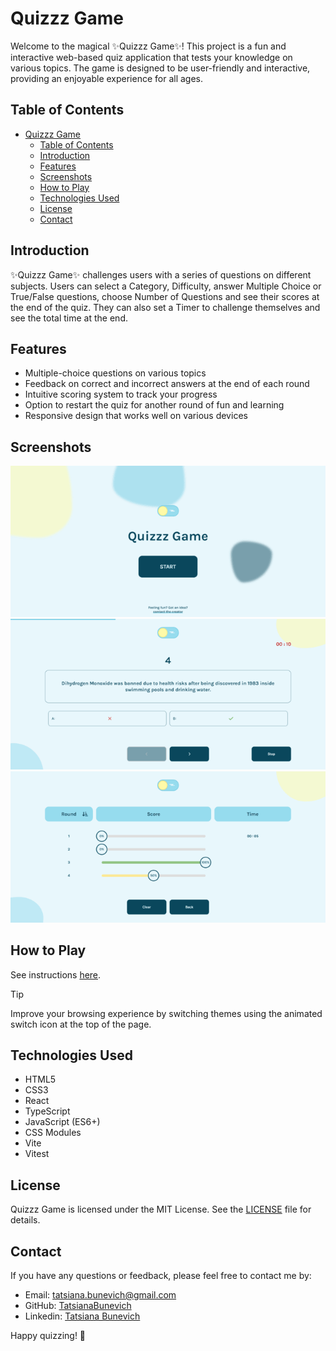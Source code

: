 # Quizzz Game

Welcome to the magical ✨Quizzz Game✨! This project is a fun and interactive web-based quiz application that tests your knowledge on various topics. The game is designed to be user-friendly and interactive, providing an enjoyable experience for all ages.

## Table of Contents

- [Quizzz Game](#quizzz-game)
  - [Table of Contents](#table-of-contents)
  - [Introduction](#introduction)
  - [Features](#features)
  - [Screenshots](#screenshots)
  - [How to Play](#how-to-play)
  - [Technologies Used](#technologies-used)
  - [License](#license)
  - [Contact](#contact)

## Introduction

✨Quizzz Game✨ challenges users with a series of questions on different subjects. Users can select a Category, Difficulty, answer Multiple Choice or True/False questions, choose Number of Questions and see their scores at the end of the quiz. They can also set a Timer to challenge themselves and see the total time at the end.

## Features

- Multiple-choice questions on various topics
- Feedback on correct and incorrect answers at the end of each round
- Intuitive scoring system to track your progress
- Option to restart the quiz for another round of fun and learning
- Responsive design that works well on various devices

## Screenshots
<!-- TODO: change image to day/night, change images quality -->
![Quizzz-Game_light](docs/images/Quizzz-Game_light.png)
![Quizzz-Game_quiz](docs/images/Quizzz-Game_quiz.png)
![Quizzz-Game_scores](docs/images/Quizzz-Game_scores.png)

## How to Play

See instructions [here](docs/how-to-play.md).

> [!TIP]
> Improve your browsing experience by switching themes using the animated switch icon at the top of the page.

## Technologies Used
<!-- TODO: update technologies -->
- HTML5
- CSS3
- React
- TypeScript
- JavaScript (ES6+)
- CSS Modules
- Vite
- Vitest

## License

Quizzz Game is licensed under the MIT License. See the [LICENSE](LICENSE) file for details.

## Contact

If you have any questions or feedback, please feel free to contact me by:

- Email: <tatsiana.bunevich@gmail.com>
- GitHub: [TatsianaBunevich](https://github.com/TatsianaBunevich)
- Linkedin: [Tatsiana Bunevich](https://www.linkedin.com/in/tatsiana-bunevich/)

Happy quizzing! 🎉